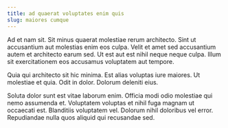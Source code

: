 ```yaml
---
title: ad quaerat voluptates enim quis
slug: maiores cumque
---
```


Ad et nam sit. Sit minus quaerat molestiae rerum architecto. Sint ut accusantium aut molestias enim eos culpa. Velit et amet sed accusantium autem et architecto earum sed. Ut est aut est nihil neque neque culpa. Illum sit exercitationem eos accusamus voluptatem aut tempore.

Quia qui architecto sit hic minima. Est alias voluptas iure maiores. Ut molestiae et quia. Odit in dolor. Dolorum deleniti eius.

Soluta dolor sunt est vitae laborum enim. Officia modi odio molestiae qui nemo assumenda et. Voluptatem voluptas et nihil fuga magnam ut occaecati est. Blanditiis voluptatem vel. Dolorum nihil doloribus vel error. Repudiandae nulla quos aliquid qui recusandae sed.
